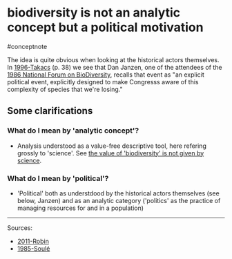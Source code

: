 # biodiversity is not an analytic concept but a political motivation
#conceptnote 

The idea is quite obvious when looking at the historical actors themselves. In [1996-Takacs](1996-Takacs.md) (p. 38) we see that Dan Janzen, one of the attendees of the [1986 National Forum on BioDiversity](🗓️%20biodiv--a%20rough%20list%20of%20events.md#1986%20National%20Forum%20on%20BioDiversity), recalls that event as "an explicit political event, explicitly designed to make Congresss aware of this complexity of species that we're losing."

## Some clarifications
### What do I mean by 'analytic concept'?
- Analysis understood as a value-free descriptive tool, here refering grossly to 'science'. See [the value of 'biodiversity' is not given by science](the%20value%20of%20'biodiversity'%20is%20not%20given%20by%20science.md).

### What do I mean by 'political'?
- 'Political' both as understdood by the historical actors themselves (see below, Janzen) and as an analytic category ('politics' as the practice of managing resources for and in a population)







---
Sources: 
- [2011-Robin](2011-Robin.md)
- [1985-Soulé](1985-Soulé.md)




